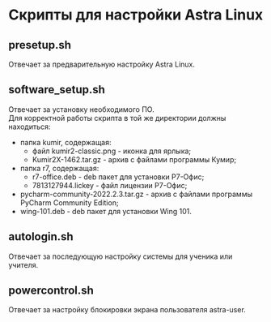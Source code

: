 # Скрипты для настройки Astra Linux  

## presetup.sh  
Отвечает за предварительную настройку Astra Linux.  

## software_setup.sh  
Отвечает за установку необходимого ПО.  
Для корректной работы скрипта в той же директории должны находиться:
* папка kumir, содержащая:
  * файл kumir2-classic.png - иконка для ярлыка;
  * Kumir2X-1462.tar.gz - архив с файлами программы Кумир;
* папка r7, содержащая:
  * r7-office.deb - deb пакет для установки Р7-Офис;
  * 7813127944.lickey - файл лицензии Р7-Офис;
* pycharm-community-2022.2.3.tar.gz - архив с файлами программы PyCharm Community Edition;
* wing-101.deb - deb пакет для установки Wing 101.

## autologin.sh
Отвечает за последующую настройку системы для ученика или учителя.

## powercontrol.sh
Отвечает за настройку блокировки экрана пользователя astra-user.
